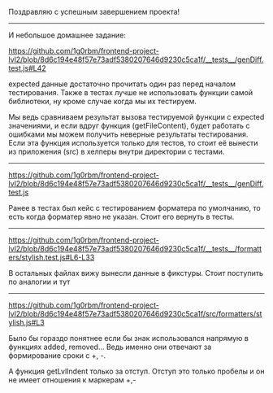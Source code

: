 Поздравляю с успешным завершением проекта!

---

И небольшое домашнее задание:


https://github.com/1g0rbm/frontend-project-lvl2/blob/8d6c194e48f57e73adf5380207646d9230c5ca1f/__tests__/genDiff.test.js#L42

expected данные достаточно прочитать один раз перед началом тестирования.
Также в тестах лучше не использовать функции самой библиотеки, ну кроме случае когда мы их тестируем.

Мы ведь сравниваем результат вызова тестируемой функции с expected значениями, и если вдруг функция (getFileContent), будет работать с ошибками мы можем получить неверные результаты тестирования.
Если эта функция используется только для тестов, то стоит её вынести из приложения (src) в хелперы внутри директории с тестами.


---

https://github.com/1g0rbm/frontend-project-lvl2/blob/8d6c194e48f57e73adf5380207646d9230c5ca1f/__tests__/genDiff.test.js

Ранее в тестах был кейс с тестированием форматера по умолчанию, то есть когда форматер явно не указан. Стоит его вернуть в тесты.

---

https://github.com/1g0rbm/frontend-project-lvl2/blob/8d6c194e48f57e73adf5380207646d9230c5ca1f/__tests__/formatters/stylish.test.js#L6-L33

В остальных файлах вижу вынесли данные в фикстуры. Стоит поступить по аналогии и тут

---

https://github.com/1g0rbm/frontend-project-lvl2/blob/8d6c194e48f57e73adf5380207646d9230c5ca1f/src/formatters/stylish.js#L3

Было бы гораздо понятнее если бы знак использовался напрямую в функциях added, removed...
Ведь именно они отвечают за формирование сроки с +, -.

А функция getLvlIndent только за отступ. Отступ это только пробелы и он не имеет отношения к маркерам +,-
